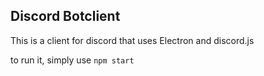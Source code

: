 ## Discord Botclient

This is a client for discord that uses Electron and discord.js

to run it, simply use `npm start`
